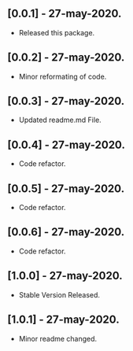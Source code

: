 ## [0.0.1] - 27-may-2020.

* Released this package.

## [0.0.2] - 27-may-2020.
* Minor reformating of code.

## [0.0.3] - 27-may-2020.
* Updated readme.md File.

## [0.0.4] - 27-may-2020.
* Code refactor.

## [0.0.5] - 27-may-2020.
* Code refactor.

## [0.0.6] - 27-may-2020.
* Code refactor.

## [1.0.0] - 27-may-2020.
* Stable Version Released.


## [1.0.1] - 27-may-2020.
* Minor readme changed.